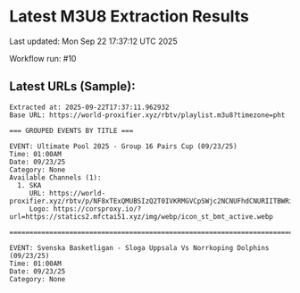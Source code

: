 # Latest M3U8 Extraction Results

Last updated: Mon Sep 22 17:37:12 UTC 2025

Workflow run: #10

## Latest URLs (Sample):
```
Extracted at: 2025-09-22T17:37:11.962932
Base URL: https://world-proxifier.xyz/rbtv/playlist.m3u8?timezone=pht

=== GROUPED EVENTS BY TITLE ===

EVENT: Ultimate Pool 2025 - Group 16 Pairs Cup (09/23/25)
Time: 01:00AM
Date: 09/23/25
Category: None
Available Channels (1):
  1. SKA
     URL: https://world-proxifier.xyz/rbtv/p/NF8xTExQMUBSIzQ2T0IVKRMGVCpSWjc2NCNUFhdCNURIITBWRiQ1Vi5CKhYTPBUpLQIqFhoFHBAaAioTEgoVFBo=/index.m3u8
     Logo: https://corsproxy.io/?url=https://statics2.mfctai51.xyz/img/webp/icon_st_bmt_active.webp

================================================================================

EVENT: Svenska Basketligan - Sloga Uppsala Vs Norrkoping Dolphins (09/23/25)
Time: 01:00AM
Date: 09/23/25
Category: None
```
